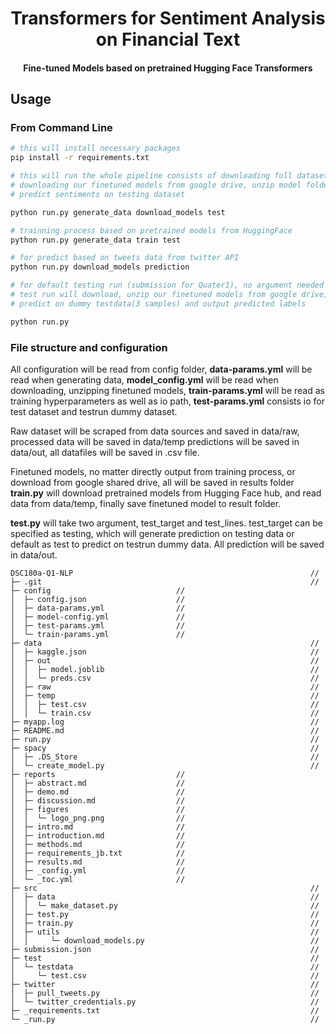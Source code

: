 <h1 align="center">
  Transformers for Sentiment Analysis on Financial Text
</h1>

<h4 align="center">
  Fine-tuned Models based on pretrained Hugging Face Transformers
</h4>

## Usage

### From Command Line
```bash
# this will install necessary packages
pip install -r requirements.txt

# this will run the whole pipeline consists of downloading full dataset, generate data, 
# downloading our finetuned models from google drive, unzip model folders,
# predict sentiments on testing dataset

python run.py generate_data download_models test

# trainning process based on pretrained models from HuggingFace
python run.py generate_data train test

# for predict based on tweets data from twitter API
python run.py download_models prediction

# for default testing run (submission for Quater1), no argument needed
# test run will download, unzip our finetuned models from google drive,
# predict on dummy testdata(3 samples) and output predicted labels

python run.py
```

### File structure and configuration
All configuration will be read from config folder, **data-params.yml** will be read when generating data, **model_config.yml** will be read when downloading, unzipping finetuned models, **train-params.yml** will be read as training hyperparameters as well as io path, **test-params.yml** consists io for test dataset and testrun dummy dataset.

Raw dataset will be scraped from data sources and saved in data/raw, processed data will be saved in data/temp predictions will be saved in data/out, all datafiles will be saved in .csv file.

Finetuned models, no matter directly output from training process, or download from google shared drive, all will be saved in results folder **train.py** will download pretrained models from Hugging Face hub, and read data from data/temp, finally save finetuned model to result folder.

**test.py** will take two argument, test_target and test_lines. test_target can be specified as testing, which will generate prediction on testing data
or default as test to predict on testrun dummy data. All prediction will be saved in data/out.

```
DSC180a-Q1-NLP                                                     //
├─ .git                                                            //
├─ config                            //
│  ├─ config.json                    //
│  ├─ data-params.yml                //
│  ├─ model-config.yml               //
│  ├─ test-params.yml                //
│  └─ train-params.yml               //
├─ data                                                            //
│  ├─ kaggle.json                                                  //
│  ├─ out                                                          //
│  │  ├─ model.joblib                                              //
│  │  └─ preds.csv                                                 //
│  ├─ raw                                                          //
│  ├─ temp                                                         //
│  │  ├─ test.csv                                                  //
│  │  └─ train.csv                                                 //
├─ myapp.log                                                       //
├─ README.md                                                       //
├─ run.py                                                          //
├─ spacy                                                           //
│  ├─ .DS_Store                                                    //
│  └─ create_model.py                                              //
├─ reports                           //
│  ├─ abstract.md                    //
│  ├─ demo.md                        //
│  ├─ discussion.md                  //
│  ├─ figures                        //
│  │  └─ logo_png.png                //
│  ├─ intro.md                       //
│  ├─ introduction.md                //
│  ├─ methods.md                     //
│  ├─ requirements_jb.txt            //
│  ├─ results.md                     //
│  ├─ _config.yml                    //
│  └─ _toc.yml                       //
├─ src                                                             //
│  ├─ data                                                         //
│  │  └─ make_dataset.py                                           //
│  ├─ test.py                                                      //
│  ├─ train.py                                                     //
│  ├─ utils                                                        //
│  │     └─ download_models.py                                     //
├─ submission.json                                                 //
├─ test                                                            //
│  └─ testdata                                                     //
│     └─ test.csv                                                  //
├─ twitter                                                         //
│  ├─ pull_tweets.py                                               //
│  └─ twitter_credentials.py                                       //
├─ _requirements.txt                                               //
└─ _run.py                                                         //
```

